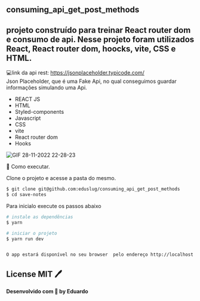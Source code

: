 ## consuming_api_get_post_methods
## projeto construído para treinar React router dom e consumo de api. Nesse projeto foram utilizados React, React router dom, hoocks, vite, CSS e HTML. 
 💻link da api rest: https://jsonplaceholder.typicode.com/  
  Json Placeholder, que é uma Fake Api, no qual conseguimos guardar informações simulando uma Api.

- REACT JS
- HTML
- Styled-components
- Javascript
- CSS
- vite
- React router dom
- Hooks

![GIF 28-11-2022 22-28-23](https://user-images.githubusercontent.com/38886580/204416123-5b95ce88-a31c-4854-b52f-faaaeb538eaa.gif)

🚀 Como executar.

Clone o projeto e acesse a pasta do mesmo.
```sh
$ git clone git@github.com:eduslug/consuming_api_get_post_methods
$ cd save-notes
```
Para inicialo execute os passos abaixo

```sh
# instale as dependências
$ yarn
```

```sh
# iniciar o projeto
$ yarn run dev
```

```sh

O app estará disponível no seu browser  pelo endereço http://localhost:5173/
```

## License MIT 🖊️
**Desenvolvido com 💜 by Eduardo**
